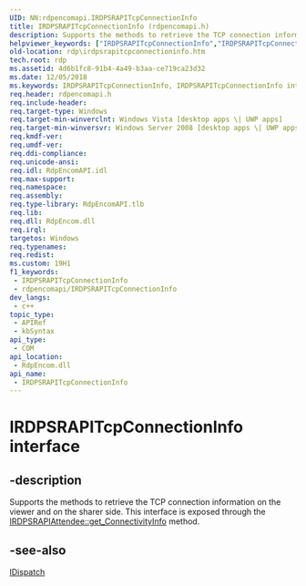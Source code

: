 ```yaml
---
UID: NN:rdpencomapi.IRDPSRAPITcpConnectionInfo
title: IRDPSRAPITcpConnectionInfo (rdpencomapi.h)
description: Supports the methods to retrieve the TCP connection information on the viewer and on the sharer side.
helpviewer_keywords: ["IRDPSRAPITcpConnectionInfo","IRDPSRAPITcpConnectionInfo interface [RDP]","IRDPSRAPITcpConnectionInfo interface [RDP]","described","rdp.irdpsrapitcpconnectioninfo","rdpencomapi/IRDPSRAPITcpConnectionInfo"]
old-location: rdp\irdpsrapitcpconnectioninfo.htm
tech.root: rdp
ms.assetid: 4d6b1fc8-91b4-4a49-b3aa-ce719ca23d32
ms.date: 12/05/2018
ms.keywords: IRDPSRAPITcpConnectionInfo, IRDPSRAPITcpConnectionInfo interface [RDP], IRDPSRAPITcpConnectionInfo interface [RDP],described, rdp.irdpsrapitcpconnectioninfo, rdpencomapi/IRDPSRAPITcpConnectionInfo
req.header: rdpencomapi.h
req.include-header: 
req.target-type: Windows
req.target-min-winverclnt: Windows Vista [desktop apps \| UWP apps]
req.target-min-winversvr: Windows Server 2008 [desktop apps \| UWP apps]
req.kmdf-ver: 
req.umdf-ver: 
req.ddi-compliance: 
req.unicode-ansi: 
req.idl: RdpEncomAPI.idl
req.max-support: 
req.namespace: 
req.assembly: 
req.type-library: RdpEncomAPI.tlb
req.lib: 
req.dll: RdpEncom.dll
req.irql: 
targetos: Windows
req.typenames: 
req.redist: 
ms.custom: 19H1
f1_keywords:
 - IRDPSRAPITcpConnectionInfo
 - rdpencomapi/IRDPSRAPITcpConnectionInfo
dev_langs:
 - c++
topic_type:
 - APIRef
 - kbSyntax
api_type:
 - COM
api_location:
 - RdpEncom.dll
api_name:
 - IRDPSRAPITcpConnectionInfo
---
```


# IRDPSRAPITcpConnectionInfo interface


## -description

Supports the methods to retrieve the TCP connection information on the viewer and on the sharer side. This interface is exposed through the  <a href="https://docs.microsoft.com/windows/desktop/api/rdpencomapi/nf-rdpencomapi-irdpsrapiattendee-get_connectivityinfo">IRDPSRAPIAttendee::get_ConnectivityInfo</a> method.

## -see-also

<a href="https://docs.microsoft.com/previous-versions/windows/desktop/api/oaidl/nn-oaidl-idispatch">IDispatch</a>

